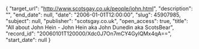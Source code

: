 {
  "target_url": "http://www.scotsgay.co.uk/people/john.html", 
  "description": "", 
  "end_date": null, 
  "date": "2006-01-01T12:00:00", 
  "slug": 45907985, 
  "subject": null, 
  "publisher": "scotsgay.co.uk", 
  "open_access": true, 
  "title": "All about John Hein - John Hein aka John Dunedin aka ScotsBear", 
  "record_id": "20060101T120000/Xdc0J7On7mCY4GylQMx4qA==", 
  "start_date": null
}

